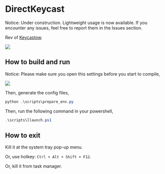 # DirectKeycast

Notice: Under construction. Lightweight usage is now available. If you encounter any issues, feel free to report them in the Issues section.

Rev of [Keycastow](https://github.com/brookhong/KeyCastOW).

![](https://i.postimg.cc/VLGnmh7W/image.png)

## How to build and run

Notice: Please make sure you open this settings before you start to compile,

![](https://github.com/user-attachments/assets/6fd14c4e-b09c-421e-8263-f35b8251a732)

Then, generate the config files,

```powershell
python .\scripts\prepare_env.py
```

Then, run the following command in your powershell,

```powershell
.\scripts\llaunch.ps1
```

## How to exit

Kill it at the system tray pop-up menu.

Or, use hotkey: `Ctrl + Alt + Shift + F12`.

Or, kill it from task manager.
